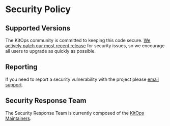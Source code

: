 # Security Policy

## Supported Versions
The KitOps community is committed to keeping this code secure. [We actively patch our most recent release](https://github.com/jozu-ai/pykitops/tags) for security issues, so we encourage all users to upgrade as quickly as possible.

## Reporting
If you need to report a security vulnerability with the project please [email support](mailto:support@jozu.com?subject=[SECURITY]).

## Security Response Team

The Security Response Team is currently composed of the [KitOps Maintainers](https://github.com/jozu-ai/kitops/blob/main/MAINTAINERS.md).
